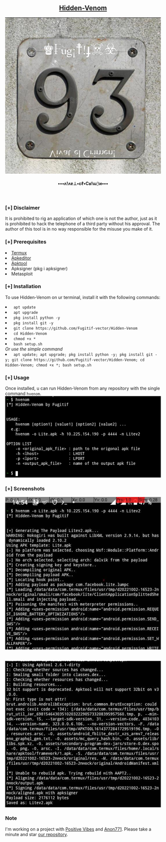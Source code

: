 <h2 align="center"><u>Hidden-Venom</u></h2>

![H](banner.jpg)
<h4 align="center"> •••ʌ!ʌɐ⊥•εℓ•Cʁ!ɯℨи••• </h4>
<p align="center">
<br>
</p>

### [+] Disclaimer
It is prohibited to rig an application of which one is not the author, just as it is prohibited to hack the telephone of a third party without his approval. The author of this tool is in no way responsible for the misuse you make of it.

### [+] Prerequisites
<li><a href="https://f-droid.org/en/packages/com.termux/">Termux</a></li>
<li><a href="https://apk-editor.fr.uptodown.com/android/telecharger"> Apkeditor</a></li>
<li><a href="https://github.com/h4ck3r0/apktool-termux">Apktool</a></li>
<li>Apksigner (pkg i apksigner)</li>
<li>Metasploit</li>

### [+] Installation
To use Hidden-Venom on ur terminal, install it with the following commands:
<li><code> apt update </code></li> 
<li><code> apt upgrade </code></li>
<li><code> pkg install python -y </code></li>
<li><code> pkg install git -y</code></li>
<li><code> git clone https://github.com/Fugitif-vector/Hidden-Venom</code></li>
<li><code> cd Hidden-Venom</li></code>
<li><code> chmod +x *</li></code>
<li><code> bash setup.sh</li></code>
<i> Or use the simple command</i>
<li><code> apt update; apt upgrade; pkg install python -y; pkg install git -y; git clone https://github.com/Fugitif-vector/Hidden-Venom; cd Hidden-Venom; chmod +x *; bash setup.sh</code></li>

### [+] Usage
Once installed, u can run Hidden-Venom from any repository with the single command <code>hvenom</code>.<br>
![help](help.jpg)

### [+] Screenshots
![img1](img1.jpg)
<br>
<br>
<br>
![img2](img2.jpg)

### Note
I'm working on a project with <a href="https://github.com/spurpositivity">Positive Vibes</a> and <a href="https://github.com/Anon7711">Anon771</a>. Please take a minute and star <a href="https://github.com/spurpositivity/UXV-INC-">our repository</a>.
